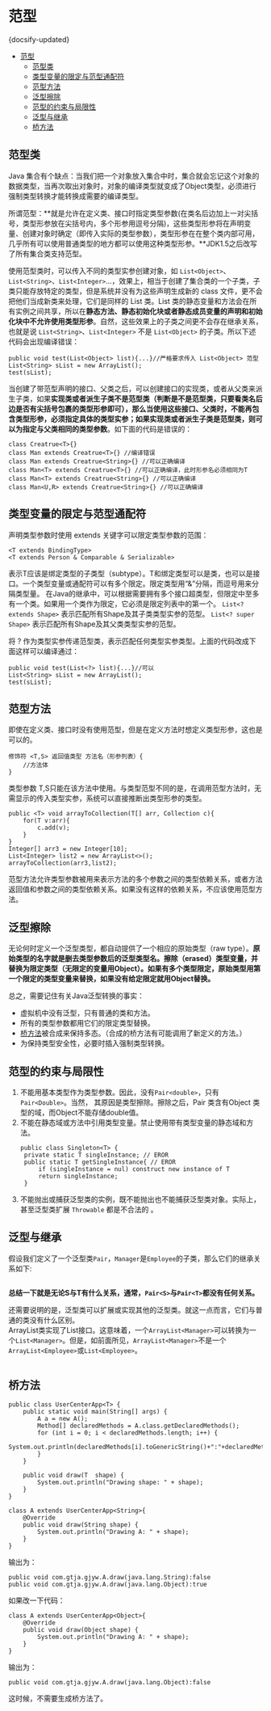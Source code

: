 # 范型
{docsify-updated}

- [范型](#范型)
  - [范型类](#范型类)
  - [类型变量的限定与范型通配符](#类型变量的限定与范型通配符)
  - [范型方法](#范型方法)
  - [泛型擦除](#泛型擦除)
  - [范型的约束与局限性](#范型的约束与局限性)
  - [泛型与继承](#泛型与继承)
  - [桥方法](#桥方法)


## 范型类
Java 集合有个缺点：当我们把一个对象放入集合中时，集合就会忘记这个对象的数据类型，当再次取出对象时，对象的编译类型就变成了Object类型，必须进行强制类型转换才能转换成需要的编译类型。 

所谓范型：**就是允许在定义类、接口时指定类型参数(在类名后边加上一对尖括号，类型形参放在尖括号内，多个形参用逗号分隔)，这些类型形参将在声明变量、创建对象时确定（即传入实际的类型参数），类型形参在在整个类内部可用，几乎所有可以使用普通类型的地方都可以使用这种类型形参。**JDK1.5之后改写了所有集合类支持范型。

使用范型类时，可以传入不同的类型实参创建对象，如 `List<Object>`、`List<String>`、`List<Integer>`...，效果上，相当于创建了集合类的一个子类，子类只能存放特定的类型，但是系统并没有为这些声明生成新的 class 文件，更不会把他们当成新类来处理，它们是同样的 List 类。List 类的静态变量和方法会在所有实例之间共享，所以在**静态方法、静态初始化块或者静态成员变量的声明和初始化块中不允许使用类型形参**。自然，这些效果上的子类之间更不会存在继承关系，也就是说 `List<String>`、`List<Integer>` 不是 `List<Object>` 的子类。所以下述代码会出现编译错误：
```
public void test(List<Object> list){...}//严格要求传入 List<Object> 范型
List<String> sList = new ArrayList();
test(sList);
```
当创建了带范型声明的接口、父类之后，可以创建接口的实现类，或者从父类来派生子类，如果**实现类或者派生子类不是范型类（判断是不是范型类，只要看类名后边是否有尖括号包裹的类型形参即可），那么当使用这些接口、父类时，不能再包含类型形参，必须指定具体的类型实参；如果实现类或者派生子类是范型类，则可以为指定与父类相同的类型参数**。如下面的代码是错误的：
```
class Creatrue<T>{}
class Man extends Creatrue<T>{} //编译错误
class Man extends Creatrue<String>{} //可以正确编译
class Man<T> extends Creatrue<T>{} //可以正确编译，此时形参名必须相同为T
class Man<T> extends Creatrue<String>{} //可以正确编译
class Man<U,R> extends Creatrue<String>{} //可以正确编译
```
## 类型变量的限定与范型通配符
声明类型参数时使用 extends 关键字可以限定类型参数的范围：
```
<T extends BindingType>
<T extends Person & Comparable & Serializable>
```
表示T应该是绑定类型的子类型（subtype）。T和绑定类型可以是类，也可以是接口。一个类型变量或通配符可以有多个限定。限定类型用“&”分隔，而逗号用来分隔类型量。
在Java的继承中，可以根据需要拥有多个接口超类型，但限定中至多有一个类。如果用一个类作为限定，它必须是限定列表中的第一个。
`List<? extends Shape>` 表示匹配所有Shape及其子类类型实参的范型。
`List<? super Shape>` 表示匹配所有Shape及其父类类型实参的范型。

将 ? 作为类型实参传递范型类，表示匹配任何类型实参类型。上面的代码改成下面这样可以编译通过：
```
public void test(List<?> list){...}//可以
List<String> sList = new ArrayList();
test(sList);
```

## 范型方法
即使在定义类、接口时没有使用范型，但是在定义方法时想定义类型形参，这也是可以的。
```
修饰符 <T,S> 返回值类型 方法名（形参列表）{
    //方法体
}
```
类型参数 T,S只能在该方法中使用。与类型范型不同的是，在调用范型方法时，无需显示的传入类型实参，系统可以直接推断出类型形参的类型。
```
public <T> void arrayToCollection(T[] arr, Collection c){
    for(T v:arr){
        c.add(v);
    }
}
Integer[] arr3 = new Integer[10];
List<Integer> list2 = new ArrayList<>();
arrayToCollection(arr3,list2);
```
范型方法允许类型参数被用来表示方法的多个参数之间的类型依赖关系，或者方法返回值和参数之间的类型依赖关系。如果没有这样的依赖关系，不应该使用范型方法。


## 泛型擦除
无论何时定义一个泛型类型，都自动提供了一个相应的原始类型（raw type）。**原始类型的名字就是删去类型参数后的泛型类型名。擦除（erased）类型变量，并替换为限定类型（无限定的变量用Object）。如果有多个类型限定，原始类型用第一个限定的类型变量来替换，如果没有给定限定就用Object替换。**

总之，需要记住有关Java泛型转换的事实：
+ 虚拟机中没有泛型，只有普通的类和方法。
+ 所有的类型参数都用它们的限定类型替换。
+ [桥方法](#桥方法)被合成来保持多态。（合成的桥方法有可能调用了新定义的方法。）
+ 为保持类型安全性，必要时插入强制类型转换。

## 范型的约束与局限性
1. 不能用基本类型作为类型参数。因此，没有`Pair<double>`，只有`Pair<Double>`。当然， 其原因是类型擦除。擦除之后，Pair 类含有Object 类型的域，而Object不能存储double值。
2. 不能在静态域或方法中引用类型变量。禁止使用带有类型变量的静态域和方法。
   ```
   public class Singleton<T> {
	private static T singleInstance; // EROR 
	public static T getSingleInstance{ // EROR
		if (singleInstance = nul) construct new instance of T 
		return singleInstance;
	} 
   ```
3. 不能抛出或捕获泛型类的实例，既不能抛出也不能捕获泛型类对象。实际上，甚至泛型类扩展 `Throwable` 都是不合法的 。

## 泛型与继承
假设我们定义了一个泛型类`Pair`，`Manager`是`Employee`的子类，那么它们的继承关系如下:
<center><img src="pics/generics-1.png" alt=""></center>

**总结一下就是无论S与T有什么关系，通常，`Pair<S>`与`Pair<T>`都没有任何关系。**

还需要说明的是，泛型类可以扩展或实现其他的泛型类。就这一点而言，它们与普通的类没有什么区别。  
ArrayList类实现了List接口。这意味着，一个`ArrayList<Manager>`可以转换为一个`List<Manager>`。但是，如前面所见，`ArrayList<Manager>`不是一个`ArrayList<Employee>`或`List<Employee>`。

<center><img src="pics/generics-2.png" alt=""></center>


## 桥方法
```
public class UserCenterApp<T> {
    public static void main(String[] args) {
        A a = new A();
        Method[] declaredMethods = A.class.getDeclaredMethods();
        for (int i = 0; i < declaredMethods.length; i++) {
            System.out.println(declaredMethods[i].toGenericString()+":"+declaredMethods[i].isBridge());
        }
    }

    public void draw(T  shape) {
        System.out.println("Drawing shape: " + shape);
    }
}

class A extends UserCenterApp<String>{
    @Override
    public void draw(String shape) {
        System.out.println("Drawing A: " + shape);
    }
}
```

输出为：
```
public void com.gtja.gjyw.A.draw(java.lang.String):false
public void com.gtja.gjyw.A.draw(java.lang.Object):true
```

如果改一下代码：
```
class A extends UserCenterApp<Object>{
    @Override
    public void draw(Object shape) {
        System.out.println("Drawing A: " + shape);
    }
}
```
输出为：
```
public void com.gtja.gjyw.A.draw(java.lang.Object):false
```

这时候，不需要生成桥方法了。
